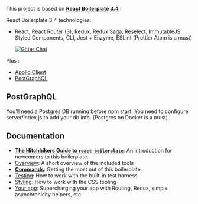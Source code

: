 This project is based on [**React Boilerplate 3.4**](https://github.com/react-boilerplate/react-boilerplate) !

React Boilerplate 3.4 technologies:
* React, React Router (3), Redux, Redux Saga, Reselect, ImmutableJS, Styled Components, CLI, Jest + Enzyme, ESLint (Prettier Atom is a must)

  <!-- Gitter -->
  <a href="https://gitter.im/mxstbr/react-boilerplate">
    <img src="https://camo.githubusercontent.com/54dc79dc7da6b76b17bc8013342da9b4266d993c/68747470733a2f2f6261646765732e6769747465722e696d2f6d78737462722f72656163742d626f696c6572706c6174652e737667" alt="Gitter Chat" />
  </a>
  
Plus :
* [Apollo Client](https://github.com/apollographql/apollo-client) 
* [PostGraphQL](https://github.com/postgraphql/postgraphql)
  
## PostGraphQL

You'll need a Postgres DB running before npm start. You need to configure server/index.js to add your db info. (Postgres on Docker is a must)

## Documentation

- [**The Hitchhikers Guide to `react-boilerplate`**](docs/general/introduction.md): An introduction for newcomers to this boilerplate.
- [Overview](docs/general): A short overview of the included tools
- [**Commands**](docs/general/commands.md): Getting the most out of this boilerplate
- [Testing](docs/testing): How to work with the built-in test harness
- [Styling](docs/css): How to work with the CSS tooling
- [Your app](docs/js): Supercharging your app with Routing, Redux, simple
  asynchronicity helpers, etc.

